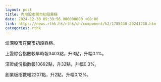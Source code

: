 ```yaml
---
layout: post
title: 內地股市開市初段靠穩
date: 2024-12-30 09:39:56.000000000 +08:00
link: https://news.rthk.hk/rthk/ch/component/k2/1785430-20241230.htm
categories: rthk
---
```


滬深股市在開市初段靠穩。

上證綜合指數較早時報3403點，升3點，升幅0.1%。

深證成份指數報10692點，升32點，升幅0.3%。

創業板指數報2207點，升2點，升幅0.12%。
